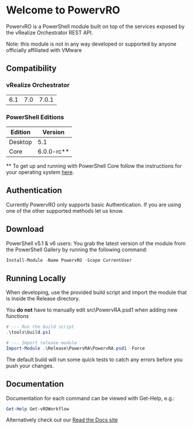 # Welcome to PowervRO
PowervRO is a PowerShell module built on top of the services exposed by the vRealize Orchestrator REST API.

Note: this module is not in any way developed or supported by anyone officially affiliated with VMware

## Compatibility

### vRealize Orchestrator

||||
| --- | --- | --- |
|6.1|7.0|7.0.1|

### PowerShell Editions

|Edition|Version|
| --- | --- |
|Desktop|5.1|
|Core|6.0.0-rc**|

** To get up and running with PowerShell Core follow the instructions for your operating system [here](https://github.com/PowerShell/PowerShell/blob/master/README.md#get-powershell).

## Authentication

Currently PowervRO only supports basic Authentication. If you are using one of the other supported methods let us know.

## Download

PowerShell v5.1 & v6 users: You grab the latest version of the module from the PowerShell Gallery by running the following command:

```PowerShell
Install-Module -Name PowervRO -Scope CurrentUser
```

## Running Locally
When developing, use the provided build script and import the module that is inside the Release directory. 

You **do not** have to manually edit src\PowervRA.psd1 when adding new functions

```PowerShell
# --- Run the build script
.\tools\build.ps1

# --- Import release module
Import-Module .\Release\PowervRA\PowervRA.psd1 -Force
```
The default build will run some quick tests to catch any errors before you push your changes.
## Documentation

Documentation for each command can be viewed with Get-Help, e.g.:

```PowerShell
Get-Help Get-vROWorkflow
```

Alternatively check out our [Read the Docs site](http://powervro.readthedocs.org/en/latest/ "Title")
